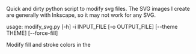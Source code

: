 Quick and dirty python script to modify svg files. The SVG images I create are generally with Inkscape, so it may not work for any SVG. 


usage: modify_svg.py [-h] -i INPUT_FILE [-o OUTPUT_FILE] [--theme THEME]
                     [--force-fill]

Modify fill and stroke colors in the <style> section of an SVG file.

options:
  -h, --help            show this help message and exit
  -i INPUT_FILE, --input_file INPUT_FILE
                        Path to the SVG file
  -o OUTPUT_FILE, --output_file OUTPUT_FILE
                        Output path to the SVG file. If not provided, will
                        modify the input file inplace.
  --theme THEME         Theme to use
  --force-fill
